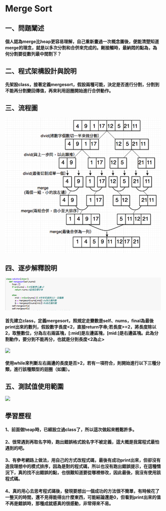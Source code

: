 # Merge Sort
## 一、問題闡述
#### 個人認為merge比heap更容易理解，自己重新畫過一次概念圖後，便能清楚知道merge的理念，就是以多次分割和合併來完成的。剛接觸時，最納悶的點為，為何分割要從數列最中間割下？
## 二、程式架構設計與說明
#### 先架設class，接著定義mergesort，假設兩種可能，決定是否進行分割，分割到不能再分割變回傳值，再來利用迴圈開始進行合併動作。
## 三、流程圖
![](/image/螢幕截圖%202019-11-03%2014.50.24.png)
## 四、逐步解釋說明
![](/image/螢幕截圖%202019-11-08%2001.16.55.png)
#### 首先建立class，定義mergesort，照規定走變數是self、nums，final為最後print出來的數列，假設數字長度<2，直接return字串;若長度>=2，將長度除以2，取整數位，分為左右兩區塊，[:mid]是左邊區塊，[mid:]是右邊區塊。此為分割動作，要分到不能再分，也就是分到長度<2為止>
![](/螢幕截圖%202019-11-08%2001.17.05.png)
#### 使用while來判斷左右兩邊的長度是否>2，若有一項符合，則開始進行以下三種分類，進行該種類型的迴圈（如圖）。
## 五、測試值使用範圍
![](/螢幕截圖%202019-11-08%2001.17.16.png)
## 學習歷程
#### 1、前面做heap時，已經設立過class了，所以這次做起來輕鬆許多。
#### 2、很常遇到再取名字時，跑出錯誤格式說名字不被定義，這大概是我寫程式最怕遇到的吧。
#### 3、有參考網路上做法，用自己的方式改程式碼，最後有成功print出來，但卻沒有造我理想中的模式排序，因為是對的程式碼，所以也沒有跑出錯誤提示，在這種情況下，真的找不出錯誤的點，也很難知道要從哪裡修改，因此最後，我沒有使用該程式碼。
#### 4、真的用心去思考程式碼後，發現要想出一個成功的方法很不簡單，有時候花了一整天的時間，還不見得能得出什麼東西，可能結論還是0，但看到print出來的值不再是錯誤時，那種成就感真的很感動，非常得來不易。
